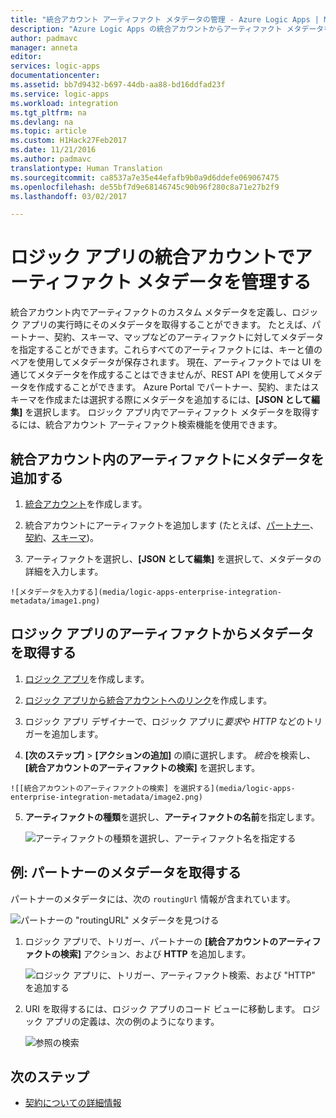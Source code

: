 ```yaml
---
title: "統合アカウント アーティファクト メタデータの管理 - Azure Logic Apps | Microsoft Docs"
description: "Azure Logic Apps の統合アカウントからアーティファクト メタデータを追加または取得する"
author: padmavc
manager: anneta
editor: 
services: logic-apps
documentationcenter: 
ms.assetid: bb7d9432-b697-44db-aa88-bd16ddfad23f
ms.service: logic-apps
ms.workload: integration
ms.tgt_pltfrm: na
ms.devlang: na
ms.topic: article
ms.custom: H1Hack27Feb2017
ms.date: 11/21/2016
ms.author: padmavc
translationtype: Human Translation
ms.sourcegitcommit: ca8537a7e35e44efafb9b0a9d6ddefe069067475
ms.openlocfilehash: de55bf7d9e68146745c90b96f280c8a71e27b2f9
ms.lasthandoff: 03/02/2017

---
```


# <a name="manage-artifact-metadata-in-integration-accounts-for-logic-apps"></a>ロジック アプリの統合アカウントでアーティファクト メタデータを管理する

統合アカウント内でアーティファクトのカスタム メタデータを定義し、ロジック アプリの実行時にそのメタデータを取得することができます。 たとえば、パートナー、契約、スキーマ、マップなどのアーティファクトに対してメタデータを指定することができます。これらすべてのアーティファクトには、キーと値のペアを使用してメタデータが保存されます。 現在、アーティファクトでは UI を通じてメタデータを作成することはできませんが、REST API を使用してメタデータを作成することができます。 Azure Portal でパートナー、契約、またはスキーマを作成または選択する際にメタデータを追加するには、**[JSON として編集]** を選択します。 ロジック アプリ内でアーティファクト メタデータを取得するには、統合アカウント アーティファクト検索機能を使用できます。

## <a name="add-metadata-to-artifacts-in-integration-accounts"></a>統合アカウント内のアーティファクトにメタデータを追加する

1. [統合アカウント](logic-apps-enterprise-integration-create-integration-account.md)を作成します。

2. 統合アカウントにアーティファクトを追加します (たとえば、[パートナー](logic-apps-enterprise-integration-partners.md#how-to-create-a-partner)、[契約](logic-apps-enterprise-integration-agreements.md#how-to-create-agreements)、[スキーマ](logic-apps-enterprise-integration-schemas.md))。

3.    アーティファクトを選択し、**[JSON として編集]** を選択して、メタデータの詳細を入力します。

    ![メタデータを入力する](media/logic-apps-enterprise-integration-metadata/image1.png)

## <a name="retrieve-metadata-from-artifacts-for-logic-apps"></a>ロジック アプリのアーティファクトからメタデータを取得する

1. [ロジック アプリ](logic-apps-create-a-logic-app.md)を作成します。

2. [ロジック アプリから統合アカウントへのリンク](logic-apps-enterprise-integration-create-integration-account.md#link-an-integration-account-to-a-logic-app)を作成します。 

3. ロジック アプリ デザイナーで、ロジック アプリに*要求*や *HTTP* などのトリガーを追加します。

4.    **[次のステップ]** > **[アクションの追加]** の順に選択します。 *統合*を検索し、**[統合アカウントのアーティファクトの検索]** を選択します。

    ![[統合アカウントのアーティファクトの検索] を選択する](media/logic-apps-enterprise-integration-metadata/image2.png)

5. **アーティファクトの種類**を選択し、**アーティファクトの名前**を指定します。

    ![アーティファクトの種類を選択し、アーティファクト名を指定する](media/logic-apps-enterprise-integration-metadata/image3.png)

## <a name="example-retrieve-partner-metadata"></a>例: パートナーのメタデータを取得する

パートナーのメタデータには、次の `routingUrl` 情報が含まれています。

![パートナーの "routingURL" メタデータを見つける](media/logic-apps-enterprise-integration-metadata/image6.png)

1. ロジック アプリで、トリガー、パートナーの **[統合アカウントのアーティファクトの検索]** アクション、および **HTTP** を追加します。

    ![ロジック アプリに、トリガー、アーティファクト検索、および "HTTP" を追加する](media/logic-apps-enterprise-integration-metadata/image4.png)

2. URI を取得するには、ロジック アプリのコード ビューに移動します。 ロジック アプリの定義は、次の例のようになります。

    ![参照の検索](media/logic-apps-enterprise-integration-metadata/image5.png)


## <a name="next-steps"></a>次のステップ
* [契約についての詳細情報](logic-apps-enterprise-integration-agreements.md "Enterprise Integration の契約についての詳細情報")  

